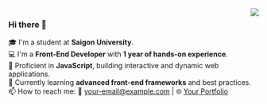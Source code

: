 <a href="https://github.com/your-username">
   <img align="right" src="https://github-readme-stats.vercel.app/api?username=your-username&show_icons=true&theme=dark"/>
</a>

### Hi there 👋  
🎓 I'm a student at **Saigon University**.  
💻 I'm a **Front-End Developer** with **1 year of hands-on experience**.  
🚀 Proficient in **JavaScript**, building interactive and dynamic web applications.  
🌱 Currently learning **advanced front-end frameworks** and best practices.  
📫 How to reach me: 📨 your-email@example.com | 🌐 [Your Portfolio](https://your-portfolio-link.com)  
